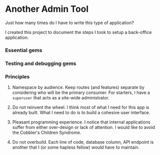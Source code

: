 Another Admin Tool
==================

Just how many times do I have to write this type of application?

I created this project to document the steps I took to setup a back-office application.

### Essential gems

### Testing and debugging gems

### Principles

1. Namespace by audience. Keep routes (and features) separate by considering who will be the primary consumer. For starters, I have a `superuser`
that acts as a site-wide administrator.

2. Do not reinvent the wheel. I think most of what I need for this app is already built. What I need to do is to build a cohesive user interface.

3. Pleasant programming experience. I notice that internal applications suffer from either over-design or lack of attention. I would like to avoid the
Cobbler's Children Syndrome.

4. Do not overbuild. Each line of code, database column, API endpoint is another that I (or some hapless fellow) would have to maintain.
